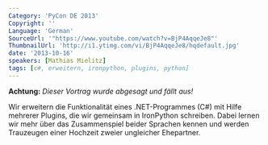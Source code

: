 ```yaml
---
Category: 'PyCon DE 2013'
Copyright: ''
Language: 'German'
SourceUrl: '"https://www.youtube.com/watch?v=BjP4AqqeJe8"'
ThumbnailUrl: 'http://i1.ytimg.com/vi/BjP4AqqeJe8/hqdefault.jpg'
date: '2013-10-16'
speakers: [Mathias Mielitz]
tags: [c#, erweitern, ironpython, plugins, python]
---
```

**Achtung:** *Dieser Vortrag wurde abgesagt und fällt aus!*

Wir erweitern die Funktionalität eines .NET-Programmes (C#) mit Hilfe mehrerer Plugins, die wir gemeinsam in IronPython schreiben.
Dabei lernen wir mehr über das Zusammenspiel beider Sprachen kennen und werden Trauzeugen einer Hochzeit zweier ungleicher Ehepartner.